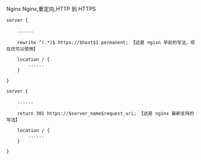 Nginx
Nginx,重定向,HTTP 到 HTTPS
```
server {

	......

	rewrite ^(.*)$ https://$host$1 permanent; 【这是 ngixn 早前的写法，现在还可以使用】

	location / {
		......
	}

}
```

```
server {

	......

	return 301 https://$server_name$request_uri; 【这是 nginx 最新支持的写法】

	location / {
		......
	}

}
```
